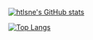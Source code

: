 [![htlsne's GitHub stats](https://github-readme-stats.vercel.app/api?username=htlsne)](https://github.com/htlsne)

[![Top Langs](https://github-readme-stats.vercel.app/api/top-langs/?username=htlsne)](https://github.com/htlsne)
